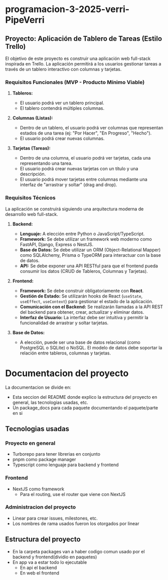 # programacion-3-2025-verri-PipeVerri
## Proyecto: Aplicación de Tablero de Tareas (Estilo Trello)

El objetivo de este proyecto es construir una aplicación web full-stack inspirada en Trello. La aplicación permitirá a los usuarios gestionar tareas a través de un tablero interactivo con columnas y tarjetas.

### Requisitos Funcionales (MVP - Producto Mínimo Viable)

1.  **Tableros:**
    *   El usuario podrá ver un tablero principal.
    *   El tablero contendrá múltiples columnas.

2.  **Columnas (Listas):**
    *   Dentro de un tablero, el usuario podrá ver columnas que representan estados de una tarea (ej: "Por Hacer", "En Progreso", "Hecho").
    *   El usuario podrá crear nuevas columnas.

3.  **Tarjetas (Tareas):**
    *   Dentro de una columna, el usuario podrá ver tarjetas, cada una representando una tarea.
    *   El usuario podrá crear nuevas tarjetas con un título y una descripción.
    *   El usuario podrá mover tarjetas entre columnas mediante una interfaz de "arrastrar y soltar" (drag and drop).

### Requisitos Técnicos

La aplicación se construirá siguiendo una arquitectura moderna de desarrollo web full-stack.

1.  **Backend:**
    *   **Lenguaje:** A elección entre Python o JavaScript/TypeScript.
    *   **Framework:** Se debe utilizar un framework web moderno como FastAPI, Django, Express o NestJS.
    *   **Base de Datos:** Se debe utilizar un ORM (Object-Relational Mapper) como SQLAlchemy, Prisma o TypeORM para interactuar con la base de datos.
    *   **API:** Se debe exponer una API RESTful para que el frontend pueda consumir los datos (CRUD de Tableros, Columnas y Tarjetas).

2.  **Frontend:**
    *   **Framework:** Se debe construir obligatoriamente con **React**.
    *   **Gestión de Estado:** Se utilizarán hooks de React (`useState`, `useEffect`, `useContext`) para gestionar el estado de la aplicación.
    *   **Comunicación con el Backend:** Se realizarán llamadas a la API REST del backend para obtener, crear, actualizar y eliminar datos.
    *   **Interfaz de Usuario:** La interfaz debe ser intuitiva y permitir la funcionalidad de arrastrar y soltar tarjetas.

3.  **Base de Datos:**
    *   A elección, puede ser una base de datos relacional (como PostgreSQL o SQLite) o NoSQL. El modelo de datos debe soportar la relación entre tableros, columnas y tarjetas.

# Documentacion del proyecto
La documentacion se divide en:
- Esta seccion del README donde explico la estructura del proyecto en general, las tecnologias usadas, etc.
- Un package_docs para cada paquete documentando el paquete/parte en si

## Tecnologias usadas
### Proyecto en general
- Turborepo para tener librerias en conjunto
- pnpm como package manager
- Typescript como lenguaje para backend y frontend
### Frontend
- NextJS como framework
  - Para el routing, use el router que viene con NextJS
### Administracion del proyecto
- Linear para crear issues, milestones, etc.
- Los nombres de rama usados fueron los otorgados por linear

## Estructura del proyecto

- En la carpeta packages van a haber codigo comun usado por el backend y frontend(dividio en paquetes)
- En app va a estar todo lo ejecutable
    - En api el backend
    - En web el frontend